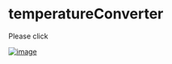 # temperatureConverter

Please click 

[![image](https://user-images.githubusercontent.com/26613209/188021665-067f45e0-a80d-4f1a-9776-eefa6074f276.png)](https://edmond-luu.github.io/temperatureConverter)

